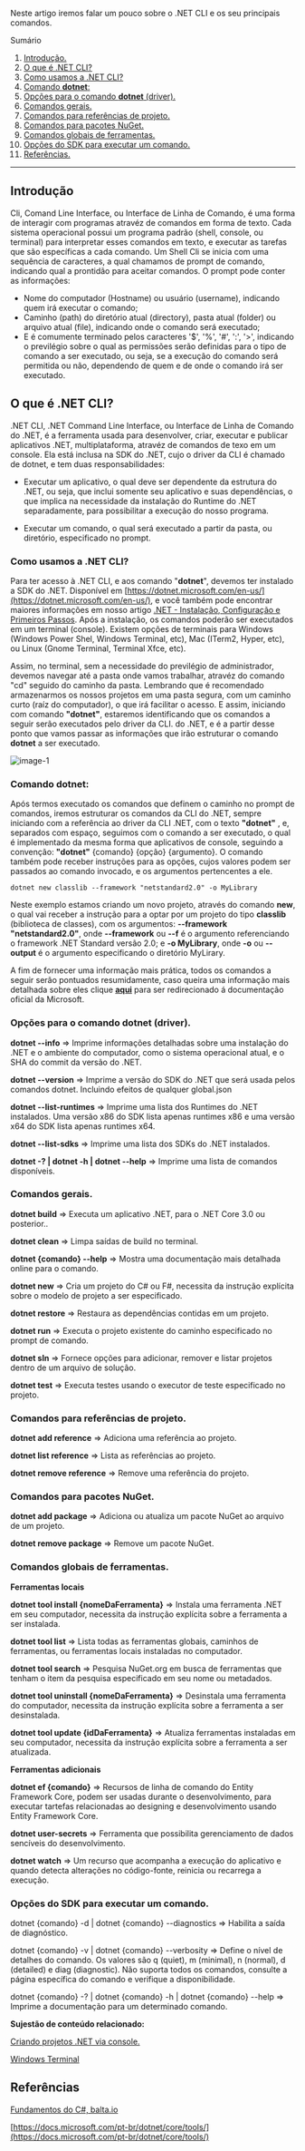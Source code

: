 ﻿Neste artigo iremos falar um pouco sobre o .NET CLI e os seu principais comandos.

Sumário
1. [Introdução.](#introducao)
2. [O que é .NET CLI?](#oqueedotnetcli)
3. [Como usamos a .NET CLI?](#comousamosadotnetcli)
4. [Comando **dotnet**:](#comandodotnet)
5. [Opções para o comando **dotnet** (driver).](#opcoesparaocomandodotnet)
6. [Comandos gerais.](#comandosgerais)
7. [Comandos para referências de projeto.](#comandosparareferênciasdeprojeto)
8. [Comandos para pacotes NuGet.](#comandosparapacotesnuget)
9. [Comandos globais de ferramentas.](#comandosglobaisdeferramentas)
11. [Opções do SDK para executar um comando.](#opçõesdosdkparaexecutarumcomando)
13. [Referências.](#referencias)


*******

<div id='introducao'></div> 

## Introdução

Cli, Comand Line Interface, ou Interface de Linha de Comando, é uma forma de interagir com programas atravéz de comandos em forma de texto. 
Cada sistema operacional possui um programa padrão (shell, console, ou terminal) para interpretar esses comandos em texto, e executar as tarefas 
que são específicas a cada comando. Um Shell Cli se inicia com uma sequência de caracteres, a qual chamamos de prompt de comando,  indicando 
qual a prontidão para aceitar comandos. O prompt pode conter as informações: 

- Nome do computador (Hostname) ou usuário (username), indicando quem irá executar o comando; 
- Caminho (path) do diretório atual (directory), pasta atual (folder) ou arquivo atual (file), indicando onde o comando será executado; 
- E é comumente terminado pelos caracteres '$', '%', '#', ':', '>', indicando o previlégio sobre o qual as permissões serão definidas para o tipo 
de comando a ser executado, ou seja, se a execução do comando será permitida ou não, dependendo de quem e de onde o comando irá ser 
executado.

<div id='oqueedotnetcli'></div> 

## O que é .NET CLI?

.NET CLI, .NET Command Line Interface, ou Interface de Linha de Comando do .NET, é a ferramenta usada para desenvolver, criar, executar e publicar 
aplicativos .NET, multiplataforma, atravéz de comandos de texo em um console. Ela está inclusa na SDK do .NET, cujo o driver da CLI é chamado de dotnet, 
e tem duas responsabilidades:

- Executar um aplicativo, o qual deve ser dependente da estrutura do .NET, ou seja, que inclui somente seu aplicativo e suas dependências, o que 
implica na necessidade da instalação do Runtime do .NET separadamente, para possibilitar a execução do nosso programa.

- Executar um comando, o qual será executado a partir da pasta, ou diretório, especificado no prompt.

<div id='comousamosadotnetcli'></div> 

### Como usamos a .NET CLI?

Para ter acesso à .NET CLI, e aos comando "**dotnet**", devemos ter instalado a SDK do .NET. Disponível em [https://dotnet.microsoft.com/en-us/](https://dotnet.microsoft.com/en-us/), 
e você também pode encontrar maiores informações em nosso artigo [.NET - Instalação, Configuração e Primeiros Passos](https://balta.io/blog/dotnet-instalacao-configuracao-e-primeiros-passos).
Após a instalação, os comandos poderão ser executados em um terminal (console). Existem opções de terminais para Windows 
(Windows Power Shel, Windows Terminal, etc), Mac (ITerm2, Hyper, etc), ou Linux (Gnome Terminal, Terminal Xfce, etc).

Assim, no terminal, sem a necessidade do previlégio de administrador, devemos navegar até a pasta onde vamos trabalhar, atravéz do comando "cd" 
seguido do caminho da pasta. Lembrando que é recomendado armazenarmos os nossos projetos em uma pasta segura, com um caminho curto (raíz 
do computador), o que irá facilitar o acesso. E assim,  iniciando com comando **"dotnet"**, estaremos identificando que os comandos 
a seguir serão executados pelo driver da CLI. do .NET, e é a partir desse ponto que vamos passar as informações que irão estruturar o comando 
**dotnet** a ser executado.

![image-1](https://github.com/CristianoBNoronha/blog/blob/48ebe210e6206700bf26c87385ea58e3159c4f79/principais_comandos_dotnet_cli/Images/image-1.png)


<div id='comandodotnet'></div> 

### Comando **dotnet**:

Após termos executado os comandos que definem o caminho no prompt de comandos, iremos estruturar os comandos da CLI do .NET, sempre iniciando
com a referência ao driver da CLI .NET, com o texto **"dotnet"** , e, separados com espaço, seguimos com o comando  a ser executado, o qual é 
implementado da mesma forma que aplicativos de console, seguindo a convenção: **"dotnet"** {comando} {opção} {argumento}. O comando 
também pode receber instruções para as opções, cujos valores podem ser passados ao comando invocado,  e os argumentos pertencentes a ele.

```
dotnet new classlib --framework "netstandard2.0" -o MyLibrary
```

Neste exemplo estamos criando um novo projeto, através do comando **new**, o qual vai receber a instrução para a optar por um projeto do tipo 
**classlib** (biblioteca de classes), com os argumentos: **--framework "netstandard2.0"**, onde **--framework** ou **--f** é o argumento 
referenciando o framework .NET Standard versão 2.0; e **-o MyLibrary**, onde **-o** ou **--output** é o argumento especificando o diretório 
MyLirary.

A fim de fornecer uma informação mais prática, todos os comandos a seguir serão pontuados resumidamente, caso queira uma informação mais
detalhada sobre eles clique **[aqui]((https://docs.microsoft.com/pt-br/dotnet/core/tools/dotnet))** para ser redirecionado á documentação 
oficial da Microsoft.

<div id='#opcoesparaocomandodotnet'></div> 

### Opções para o comando **dotnet** (driver).

**dotnet --info** => Imprime informações detalhadas sobre uma instalação do .NET e o ambiente do computador, como o sistema operacional atual, e 
o SHA do commit da versão do .NET.

**dotnet --version** => Imprime a versão do SDK do .NET que será usada pelos comandos dotnet. Incluindo efeitos de qualquer global.json

**dotnet --list-runtimes** => Imprime uma lista dos Runtimes do .NET instalados. Uma versão x86 do SDK lista apenas runtimes x86 e uma versão x64 
do SDK lista apenas runtimes x64.

**dotnet --list-sdks** => Imprime uma lista dos SDKs do .NET instalados.

**dotnet -? | dotnet -h | dotnet --help** => Imprime uma lista de comandos disponíveis.

<div id='comandosgerais'></div> 

### Comandos gerais.

**dotnet build** => Executa um aplicativo .NET, para o .NET Core 3.0 ou posterior..

**dotnet clean** => Limpa saídas de build no terminal.

**dotnet {comando} --help** => Mostra uma documentação mais detalhada online para o comando.

**dotnet new** => Cria um projeto do C# ou F#, necessita da instrução explícita sobre o modelo de projeto a ser especificado.

**dotnet restore**	=> Restaura as dependências contidas em um projeto.

**dotnet run** => Executa o projeto existente do caminho especificado no prompt de comando.

**dotnet sln** => Fornece opções para adicionar, remover e listar projetos dentro de um arquivo de solução.

**dotnet test** =>	Executa testes usando o executor de teste especificado no projeto.

<div id='comandosparareferênciasdeprojeto'></div> 

### Comandos para referências de projeto.

**dotnet add reference** => Adiciona uma referência ao projeto.

**dotnet list reference** => Lista as referências ao projeto.

**dotnet remove reference** => Remove uma referência do projeto.

<div id='comandosparapacotesnuget'></div> 

### Comandos para pacotes NuGet.

**dotnet add package** => Adiciona ou atualiza um pacote NuGet ao arquivo de um projeto.

**dotnet remove package** => Remove um pacote NuGet.

<div id='comandosglobaisdeferramentas'></div> 

### Comandos globais de ferramentas. 

**Ferramentas locais**

**dotnet tool install {nomeDaFerramenta}** => Instala uma ferramenta .NET em seu computador, necessita da instrução explícita sobre a 
ferramenta a ser instalada.

**dotnet tool list** => Lista todas as ferramentas globais, caminhos de ferramentas, ou ferramentas locais instaladas no computador.

**dotnet tool search** => Pesquisa NuGet.org em busca de ferramentas que tenham o item da pesquisa especificado em seu nome ou metadados.

**dotnet tool uninstall {nomeDaFerramenta}** => Desinstala uma ferramenta do computador, necessita da instrução explícita sobre a ferramenta 
a ser desinstalada.

**dotnet tool update {idDaFerramenta}** => Atualiza ferramentas instaladas em seu computador, necessita da instrução explícita sobre a 
ferramenta a ser atualizada.

**Ferramentas adicionais**

**dotnet ef {comando}** =>	Recursos de linha de comando do Entity Framework Core, podem ser usadas durante o desenvolvimento, para 
executar tartefas relacionadas ao designing e desenvolvimento usando Entity Framework Core.

**dotnet user-secrets** => Ferramenta que possibilita gerenciamento de dados sencíveis do desenvolvimento.

**dotnet watch** => Um recurso que acompanha a execução do aplicativo e quando detecta alterações no código-fonte, reinicia ou recarrega 
a execução.

<div id='opçõesdosdkparaexecutarumcomando'></div> 

### Opções do SDK para executar um comando.

dotnet {comando} -d | dotnet {comando} --diagnostics => Habilita a saída de diagnóstico.

dotnet {comando} -v | dotnet {comando} --verbosity <LEVEL> => Define o nível de detalhes do comando. Os valores são q (quiet), m (minimal), 
n (normal), d (detailed) e diag (diagnostic). Não suporta todos os comandos, consulte a página específica do comando e verifique a disponibilidade.

dotnet {comando} -? | dotnet {comando} -h | dotnet {comando} --help => Imprime a documentação para um determinado comando.


**Sujestão de conteúdo relacionado:**

[Criando projetos .NET via console.](https://balta.io/blog/criando-projetos-dotnet-via-console)

[Windows Terminal](https://balta.io/blog/windows-terminal)

<div id='referencias'></div> 

## Referências

[Fundamentos do C#, balta.io](https://balta.io/cursos/fundamentos-csharp)

[https://docs.microsoft.com/pt-br/dotnet/core/tools/](https://docs.microsoft.com/pt-br/dotnet/core/tools/)



